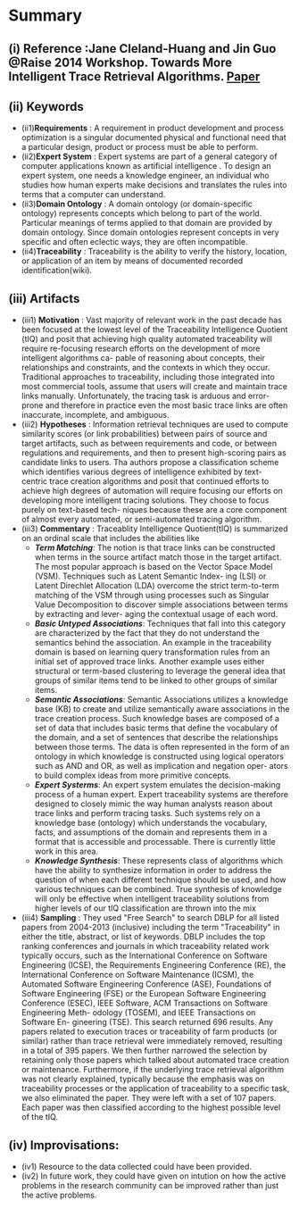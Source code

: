 # Summary
## (i) Reference :Jane Cleland-Huang and Jin Guo @Raise 2014 Workshop. Towards More Intelligent Trace Retrieval Algorithms. [Paper](http://dl.acm.org/citation.cfm?id=2593802)

## (ii) Keywords

  * (ii1)**Requirements** : A requirement in product development and process optimization is a singular documented physical and functional need that a particular design, product or process must be able to perform.
  * (ii2)**Expert System** : Expert systems are part of a general category of computer applications known as artificial intelligence . To design an expert system, one needs a knowledge engineer, an individual who studies how human experts make decisions and translates the rules into terms that a computer can understand.
  * (ii3)**Domain Ontology** : A domain ontology (or domain-specific ontology) represents concepts which belong to part of the world. Particular meanings of terms applied to that domain are provided by domain ontology. Since domain ontologies represent concepts in very specific and often eclectic ways, they are often incompatible.
  * (ii4)**Traceability** : Traceability is the ability to verify the history, location, or application of an item by means of documented recorded identification(wiki).  

## (iii) Artifacts
  * (iii1) **Motivation** : Vast majority of relevant work in the past decade has been focused at the lowest level of the Traceability Intelligence Quotient (tIQ) and posit that achieving high quality automated traceability will require re-focusing research efforts on the development of more intelligent algorithms ca- pable of reasoning about concepts, their relationships and constraints, and the contexts in which they occur. Traditional approaches to traceability, including those integrated into most commercial tools, assume that users will create and maintain trace links manually. Unfortunately, the tracing task is arduous and error-prone and therefore in practice even the most basic trace links are often inaccurate, incomplete, and ambiguous.
  * (iii2) **Hypotheses** : Information retrieval techniques are used to compute similarity scores (or link probabilities) between pairs of source and target artifacts, such as between requirements and code, or between regulations and requirements, and then to present high-scoring pairs as candidate links to users. Tha authors propose a classification scheme which identifies various degrees of intelligence exhibited by text- centric trace creation algorithms and posit that continued efforts to achieve high degrees of automation will require focusing our efforts on developing more intelligent tracing solutions. They choose to focus purely on text-based tech- niques because these are a core component of almost every automated, or semi-automated tracing algorithm.
  * (iii3) **Commentary** : Traceablity Intelligence Quotient(tIQ) is summarized on an ordinal scale that includes the abilities like
    * **_Term Matching_**: The notion is that trace links can be constructed when terms in the source artifact match those in the target artifact. The most popular approach is based on the Vector Space Model (VSM). Techniques such as Latent Semantic Index- ing (LSI) or Latent Direchlet Allocation (LDA) overcome the strict term-to-term matching of the VSM through using processes such as Singular Value Decomposition to discover simple associations between terms by extracting and lever- aging the contextual usage of each word.
    * **_Basic Untyped Associations_**: Techniques that fall into this category are characterized by the fact that they do not understand the semantics behind the association. An example in the traceability domain is based on learning query transformation rules from an initial set of approved trace links. Another example uses either structural or term-based clustering to leverage the general idea that groups of similar items tend to be linked to other groups of similar items.
    * **_Semantic Associations_**: Semantic Associations utilizes a knowledge base (KB) to create and utilize semantically aware associations in the trace creation process. Such knowledge bases are composed of a set of data that includes basic terms that define the vocabulary of the domain, and a set of sentences that describe the relationships between those terms. The data is often represented in the form of an ontology in which knowledge is constructed using logical operators such as AND and OR, as well as implication and negation oper- ators to build complex ideas from more primitive concepts.
    * **_Expert Systerms_**: An expert system emulates the decision-making process of a human expert. Expert traceability systems are therefore designed to closely mimic the way human analysts reason about trace links and perform tracing tasks. Such systems rely on a knowledge base (ontology) which understands the vocabulary, facts, and assumptions of the domain and represents them in a format that is accessible and processable. There is currently little work in this area.
    * **_Knowledge Synthesis_**: These represents class of algorithms which have the ability to synthesize information in order to address the question of when each different technique should be used, and how various techniques can be combined. True synthesis of knowledge will only be effective when intelligent traceability solutions from higher levels of our tIQ classification are thrown into the mix
  * (iii4) **Sampling** : They used "Free Search" to search DBLP for all listed papers from 2004-2013 (inclusive) including the term "Traceability" in either the title, abstract, or list of keywords. DBLP includes the top ranking conferences and journals in which traceability related work typically occurs, such as the International Conference on Software Engineering (ICSE), the Requirements Engineering Conference (RE), the International Conference on Software Maintenance (ICSM), the Automated Software Engineering Conference (ASE), Foundations of Software Engineering (FSE) or the European Software Engineering Conference (ESEC), IEEE Software, ACM Transactions on Software Engineering Meth- odology (TOSEM), and IEEE Transactions on Software En- gineering (TSE). This search returned 696 results. Any papers related to execution traces or traceability of farm products (or similar) rather than trace retrieval were immediately removed, resulting in a total of 395 papers. We then further narrowed the selection by retaining only those papers which talked about automated trace creation or maintenance. Furthermore, if the underlying trace retrieval algorithm was not clearly explained, typically because the emphasis was on traceability processes or the application of traceability to a specific task, we also eliminated the paper. They were left with a set of 107 papers. Each paper was then classified according to the highest possible level of the tIQ.
  
## (iv) Improvisations:
  * (iv1) Resource to the data collected could have been provided.
  * (iv2) In future work, they could have given on intution on how the active problems in the research community can be improved rather than just the active problems.

